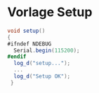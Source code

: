 # Vorlage Setup

```c#
void setup()
{
#ifndef NDEBUG
  Serial.begin(115200);
#endif
  log_d("setup...");
  ...
  log_d("Setup OK");
 }
```
